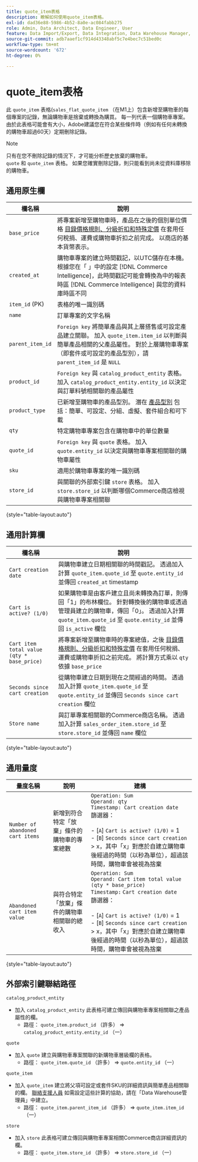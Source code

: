 ```yaml
---
title: quote_item表格
description: 瞭解如何使用quote_item表格。
exl-id: dad36e88-5986-4b52-8a0e-ac084fabb275
role: Admin, Data Architect, Data Engineer, User
feature: Data Import/Export, Data Integration, Data Warehouse Manager, Commerce Tables
source-git-commit: adb7aaef1cf914d43348abf5c7e4bec7c51bed0c
workflow-type: tm+mt
source-wordcount: '672'
ht-degree: 0%

---
```


# quote_item表格

此 `quote_item` 表格(`sales_flat_quote_item` （在M1上）包含新增至購物車的每個專案的記錄，無論購物車是捨棄或轉換為購買。 每一列代表一個購物車專案。 由於此表格可能會有大小，Adobe建議您在符合某些條件時（例如有任何未轉換的購物車超過60天）定期刪除記錄。

>[!NOTE]
>
>只有在您不刪除記錄的情況下，才可能分析歷史放棄的購物車。 `quote` 和 `quote_item` 表格。 如果您確實刪除記錄，則只能看到尚未從資料庫移除的購物車。

## 通用原生欄

| **欄名稱** | **說明** |
|---|---|
| `base_price` | 將專案新增至購物車時，產品在之後的個別單位價格 [目錄價格規則、分級折扣和特殊定價](https://experienceleague.adobe.com/docs/commerce-admin/catalog/products/pricing/pricing-advanced.html) 在套用任何稅捐、運費或購物車折扣之前完成。 以商店的基本貨幣表示。 |
| `created_at` | 購物車專案的建立時間戳記，以UTC儲存在本機。 根據您在「 」中的設定 [!DNL Commerce Intelligence]，此時間戳記可能會轉換為中的報表時區 [!DNL Commerce Intelligence] 與您的資料庫時區不同 |
| `item_id` (PK) | 表格的唯一識別碼 |
| `name` | 訂單專案的文字名稱 |
| `parent_item_id` | `Foreign key` 將簡單產品與其上層搭售或可設定產品建立關聯。 加入 `quote_item.item_id` 以判斷與簡單產品相關的父產品屬性。 對於上層購物車專案（即套件或可設定的產品型別），請 `parent_item_id` 是 `NULL` |
| `product_id` | `Foreign key` 與 `catalog_product_entity` 表格。 加入 `catalog_product_entity.entity_id` 以決定與訂單料號相關聯的產品屬性 |
| `product_type` | 已新增至購物車的產品型別。 潛在 [產品型別](https://experienceleague.adobe.com/docs/commerce-admin/catalog/products/product-create.html#product-types) 包括：簡單、可設定、分組、虛擬、套件組合和可下載 |
| `qty` | 特定購物車專案包含在購物車中的單位數量 |
| `quote_id` | `Foreign key` 與 `quote` 表格。 加入 `quote.entity_id` 以決定與購物車專案相關聯的購物車屬性 |
| `sku` | 適用於購物車專案的唯一識別碼 |
| `store_id` | 與關聯的外部索引鍵 `store` 表格。 加入 `store.store_id` 以判斷哪個Commerce商店檢視與購物車專案相關聯 |

{style="table-layout:auto"}

## 通用計算欄

| **欄名稱** | **說明** |
|---|---|
| `Cart creation date` | 與購物車建立日期相關聯的時間戳記。 透過加入計算 `quote_item.quote_id` 至 `quote.entity_id` 並傳回 `created_at` timestamp |
| `Cart is active? (1/0)` | 如果購物車是由客戶建立且尚未轉換為訂單，則傳回「1」的布林欄位。 針對轉換後的購物車或透過管理員建立的購物車，傳回「0」。 透過加入計算 `quote_item.quote_id` 至 `quote.entity_id` 並傳回 `is_active` 欄位 |
| `Cart item total value (qty * base_price)` | 將專案新增至購物車時的專案總值，之後 [目錄價格規則、分級折扣和特殊定價](https://experienceleague.adobe.com/docs/commerce-admin/catalog/products/pricing/pricing-advanced.html) 在套用任何稅捐、運費或購物車折扣之前完成。 將計算方式乘以 `qty` 依據 `base_price` |
| `Seconds since cart creation` | 從購物車建立日期到現在之間經過的時間。 透過加入計算 `quote_item.quote_id` 至 `quote.entity_id` 並傳回 `Seconds since cart creation` 欄位 |
| `Store name` | 與訂單專案相關聯的Commerce商店名稱。 透過加入計算 `sales_order_item.store_id` 至 `store.store_id` 並傳回 `name` 欄位 |

{style="table-layout:auto"}

## 通用量度

| **量度名稱** | **說明** | **建構** |
|---|---|---|
| `Number of abandoned cart items` | 新增到符合特定「放棄」條件的購物車的專案總數 | `Operation: Sum`<br/>`Operand: qty`<br/>`Timestamp: Cart creation date`<br>篩選器：<br><br>- \[`A`\] `Cart is active? (1/0)` = 1<br>- \[`B`\] `Seconds since cart creation` > x，其中「x」對應於自建立購物車後經過的時間（以秒為單位），超過該時間，購物車會被視為捨棄 |
| `Abandoned cart item value` | 與符合特定「放棄」條件的購物車相關聯的總收入 | `Operation: Sum`<br>`Operand: Cart item total value (qty * base_price)`<br>`Timestamp:` `Cart creation date`<br>篩選器：<br><br>- \[`A`\] `Cart is active? (1/0)` = 1<br>- \[`B`\] `Seconds since cart creation` > x，其中「x」對應於自建立購物車後經過的時間（以秒為單位），超過該時間，購物車會被視為捨棄 |

{style="table-layout:auto"}

## 外部索引鍵聯結路徑

`catalog_product_entity`

* 加入 `catalog_product_entity` 此表格可建立傳回與購物車專案相關聯之產品屬性的欄。
   * 路徑： `quote_item.product_id` （許多） => `catalog_product_entity.entity_id` （一）

`quote`

* 加入 `quote` 建立與購物車專案關聯的新購物車層級欄的表格。
   * 路徑： `quote_item.quote_id` （許多） => `quote.entity_id` （一）

`quote_item`

* 加入 `quote_item` 建立將父項可設定或套件SKU的詳細資訊與簡單產品相關聯的欄。 [聯絡支援人員](https://experienceleague.adobe.com/docs/commerce-knowledge-base/kb/troubleshooting/miscellaneous/mbi-service-policies.html) 如需設定這些計算的協助，請在「Data Warehouse管理員」中建立。
   * 路徑： `quote_item.parent_item_id` （許多） => `quote_item.item_id` （一）

`store`

* 加入 `store` 此表格可建立傳回與購物車專案相關Commerce商店詳細資訊的欄。
   * 路徑： `quote_item.store_id` （許多） => `store.store_id` （一）
